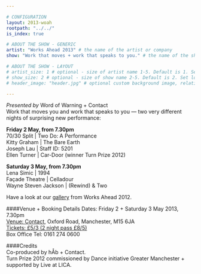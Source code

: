 ```yaml
---

# CONFIGURATION
layout: 2013-woah
rootpath: "../../"
is_index: true

# ABOUT THE SHOW - GENERIC
artist: "Works Ahead 2013" # the name of the artist or company
show: "Work that moves + work that speaks to you." # the name of the show

# ABOUT THE SHOW - LAYOUT
# artist_size: 1 # optional - size of artist name 1-5. Default is 1. Set longer names to lower values
# show_size: 2 # optional - size of show name 2-5. Default is 2. Set longer names to lower values
# header_image: "header.jpg" # optional custom background image, relative to current page

---
```

*Presented by* Word of Warning + Contact          
Work that moves you and work that speaks to you — two very different nights of surprising new performance:    

**Friday 2 May, from 7.30pm**    
70/30 Split | Two Do: A Performance        
Kitty Graham | The Bare Earth        
Joseph Lau | Staff ID: 5201        
Ellen Turner | Car-Door (winner Turn Prize 2012)        
        
**Saturday 3 May, from 7.30pm**          
Lena Simic | 1994        
Façade Theatre | Celladour       
Wayne Steven Jackson | (Rewind) & Two        

Have a look at our [gallery](/galleries/2012-woah/index.html) from Works Ahead 2012.    

####Venue + Booking Details
Dates: Friday 2 + Saturday 3 May 2013, 7.30pm    
[Venue: Contact](http://contactmcr.com/visit/getting-here/), Oxford Road, Manchester, M15 6JA    
[Tickets: £5/3 (2 night pass £8/5)](http://contactmcr.com/worksahead/)    
Box Office Tel: 0161 274 0600   
       
####Credits         
Co-produced by hÅb + Contact.       
Turn Prize 2012 commissioned by Dance initiative Greater Manchester + supported by Live at LICA.     